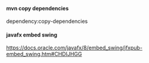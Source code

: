#### mvn copy dependencies
 dependency:copy-dependencies 


#### javafx embed swing
https://docs.oracle.com/javafx/8/embed_swing/jfxpub-embed_swing.htm#CHDIJHGG


